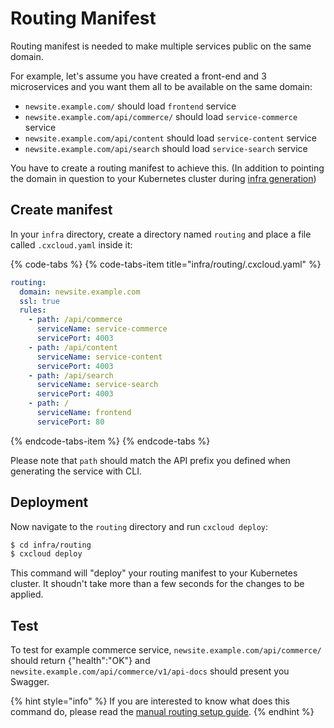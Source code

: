 # Routing Manifest

Routing manifest is needed to make multiple services public on the same domain.

For example, let's assume you have created a front-end and 3 microservices and you want them all to be available on the same domain:

* `newsite.example.com/` should load `frontend` service
* `newsite.example.com/api/commerce/` should load `service-commerce` service
* `newsite.example.com/api/content` should load `service-content` service
* `newsite.example.com/api/search` should load `service-search` service

You have to create a routing manifest to achieve this. \(In addition to pointing the domain in question to your Kubernetes cluster during [infra generation](generating-infrastructure.md#configuring-a-domain-for-your-online-service)\)

## Create manifest

In your `infra` directory, create a directory named `routing` and place a file called `.cxcloud.yaml` inside it:

{% code-tabs %}
{% code-tabs-item title="infra/routing/.cxcloud.yaml" %}
```yaml
routing:
  domain: newsite.example.com
  ssl: true
  rules:
    - path: /api/commerce
      serviceName: service-commerce
      servicePort: 4003
    - path: /api/content
      serviceName: service-content
      servicePort: 4003
    - path: /api/search
      serviceName: service-search
      servicePort: 4003
    - path: /
      serviceName: frontend
      servicePort: 80
```
{% endcode-tabs-item %}
{% endcode-tabs %}

Please note that `path` should match the API prefix you defined when generating the service with CLI.

## Deployment

Now navigate to the `routing` directory and run `cxcloud deploy`:

```bash
$ cd infra/routing
$ cxcloud deploy
```

This command will "deploy" your routing manifest to your Kubernetes cluster. It shoudn't take more than a few seconds for the changes to be applied. 

## Test

To test for example commerce service,  `newsite.example.com/api/commerce/` should return {"health":"OK"} and `newsite.example.com/api/commerce/v1/api-docs` should present you Swagger. 

{% hint style="info" %}
If you are interested to know what does this command do, please read the [manual routing setup guide](../guidelines-for-custom-services/manually-defining-routing.md).
{% endhint %}



